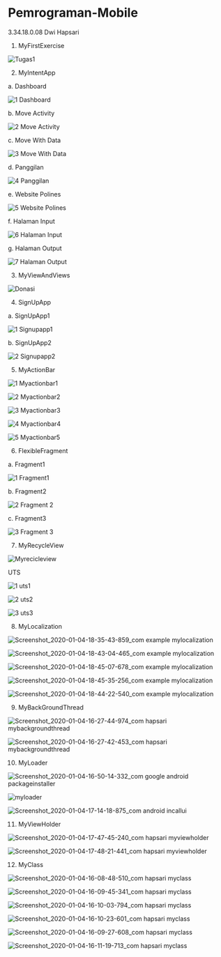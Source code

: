 # Pemrograman-Mobile
3.34.18.0.08 Dwi Hapsari

1. MyFirstExercise 

![Tugas1](https://user-images.githubusercontent.com/53525860/69008896-48343180-0982-11ea-90f3-e590a22f6bcc.jpg)

2. MyIntentApp

a. Dashboard

![1  Dashboard](https://user-images.githubusercontent.com/53525860/69008957-0ce63280-0983-11ea-95ae-e3d076726314.jpg)

b. Move Activity

![2  Move Activity](https://user-images.githubusercontent.com/53525860/69008960-17083100-0983-11ea-96cd-33c9a30ba79a.jpg)

c. Move With Data

![3  Move With Data](https://user-images.githubusercontent.com/53525860/69008965-1ec7d580-0983-11ea-99f1-22fce8697276.jpg)

d. Panggilan

![4  Panggilan](https://user-images.githubusercontent.com/53525860/69008968-2a1b0100-0983-11ea-9c36-3d8bcc8db2e2.jpg)

e. Website Polines

![5  Website Polines](https://user-images.githubusercontent.com/53525860/69009002-77976e00-0983-11ea-85eb-23edc43ab6f2.jpg)

f. Halaman Input

![6  Halaman Input](https://user-images.githubusercontent.com/53525860/69008999-6e0e0600-0983-11ea-9bdd-42cfd3911c71.jpg)

g. Halaman Output

![7  Halaman Output](https://user-images.githubusercontent.com/53525860/69009008-82ea9980-0983-11ea-9f3f-ffe452b6658c.jpg)

3. MyViewAndViews

![Donasi](https://user-images.githubusercontent.com/53525860/69009056-584d1080-0984-11ea-9bfc-f2d9de6f7de3.jpg)

4. SignUpApp

a. SignUpApp1

![1  Signupapp1](https://user-images.githubusercontent.com/53525860/69010615-01e7ce00-0994-11ea-8c5d-c1f2b6f1d97a.jpg)

b. SignUpApp2

![2  Signupapp2](https://user-images.githubusercontent.com/53525860/69010618-06ac8200-0994-11ea-978a-e0e846a55606.jpg)

5. MyActionBar

![1  Myactionbar1](https://user-images.githubusercontent.com/53525860/69010623-0c09cc80-0994-11ea-8870-bf1d5660fb16.jpg)

![2  Myactionbar2](https://user-images.githubusercontent.com/53525860/69010626-0f9d5380-0994-11ea-952a-b1521989dd9c.jpg)

![3  Myactionbar3](https://user-images.githubusercontent.com/53525860/69010627-14fa9e00-0994-11ea-95d5-73900abccac7.jpg)

![4  Myactionbar4](https://user-images.githubusercontent.com/53525860/69010630-19bf5200-0994-11ea-855e-42be4b048f0c.jpg)

![5  Myactionbar5](https://user-images.githubusercontent.com/53525860/69010631-1d52d900-0994-11ea-95e3-72d4ab3826b8.jpg)

6. FlexibleFragment

a. Fragment1

![1  Fragment1](https://user-images.githubusercontent.com/53525860/69010633-2643aa80-0994-11ea-88f4-d94292fc3d98.jpg)

b. Fragment2

![2  Fragment 2](https://user-images.githubusercontent.com/53525860/69010634-293e9b00-0994-11ea-9e36-1e314f6789d6.jpg)

c. Fragment3

![3  Fragment 3](https://user-images.githubusercontent.com/53525860/69010639-2fcd1280-0994-11ea-833c-089d69bf82ae.jpg)

7. MyRecycleView

![Myrecicleview](https://user-images.githubusercontent.com/53525860/69010643-365b8a00-0994-11ea-890a-0804262af222.jpg)

UTS

![1  uts1](https://user-images.githubusercontent.com/53525860/69010749-41fb8080-0995-11ea-87ea-657d496dbdd4.jpg)

![2  uts2](https://user-images.githubusercontent.com/53525860/69010751-43c54400-0995-11ea-9bd5-109230b4efe1.jpg)

![3  uts3](https://user-images.githubusercontent.com/53525860/69010752-46279e00-0995-11ea-8136-b7a480c7244b.jpg)

8. MyLocalization

![Screenshot_2020-01-04-18-35-43-859_com example mylocalization](https://user-images.githubusercontent.com/53525860/71765623-cbf1af80-2f29-11ea-83c5-acf82b01196f.png)

![Screenshot_2020-01-04-18-43-04-465_com example mylocalization](https://user-images.githubusercontent.com/53525860/71765631-d449ea80-2f29-11ea-85a8-1959b606d7c9.png)

![Screenshot_2020-01-04-18-45-07-678_com example mylocalization](https://user-images.githubusercontent.com/53525860/71765634-db70f880-2f29-11ea-87e5-27f671fa5388.png)

![Screenshot_2020-01-04-18-45-35-256_com example mylocalization](https://user-images.githubusercontent.com/53525860/71765638-e2980680-2f29-11ea-885e-3c67fd0a5a15.png)

![Screenshot_2020-01-04-18-44-22-540_com example mylocalization](https://user-images.githubusercontent.com/53525860/71765640-e88de780-2f29-11ea-9466-b34f857070fa.png)

9. MyBackGroundThread

![Screenshot_2020-01-04-16-27-44-974_com hapsari mybackgroundthread](https://user-images.githubusercontent.com/53525860/71765667-2ee34680-2f2a-11ea-932d-7a4657d83a4b.png)

![Screenshot_2020-01-04-16-27-42-453_com hapsari mybackgroundthread](https://user-images.githubusercontent.com/53525860/71765670-373b8180-2f2a-11ea-9ac0-1a4dc2c945e9.png)

10.  MyLoader

![Screenshot_2020-01-04-16-50-14-332_com google android packageinstaller](https://user-images.githubusercontent.com/53525860/71765837-c006ed00-2f2b-11ea-8bd9-89fbcc3b4d9e.png)

![myloader](https://user-images.githubusercontent.com/53525860/71766774-3e688c80-2f36-11ea-84df-1c360e20a72e.jpeg)

![Screenshot_2020-01-04-17-14-18-875_com android incallui](https://user-images.githubusercontent.com/53525860/71765704-96999180-2f2a-11ea-8d38-0d93220c6fa7.png)

11. MyViewHolder

![Screenshot_2020-01-04-17-47-45-240_com hapsari myviewholder](https://user-images.githubusercontent.com/53525860/71765766-e11b0e00-2f2a-11ea-93b7-f0b51ea0c65b.png)

![Screenshot_2020-01-04-17-48-21-441_com hapsari myviewholder](https://user-images.githubusercontent.com/53525860/71765770-e8dab280-2f2a-11ea-8ad3-039d8fb3d62b.png)

12. MyClass

![Screenshot_2020-01-04-16-08-48-510_com hapsari myclass](https://user-images.githubusercontent.com/53525860/71765779-027bfa00-2f2b-11ea-8689-af5b7d084a3c.png)

![Screenshot_2020-01-04-16-09-45-341_com hapsari myclass](https://user-images.githubusercontent.com/53525860/71765790-17f12400-2f2b-11ea-9a7f-49ff2f7f1e34.png)

![Screenshot_2020-01-04-16-10-03-794_com hapsari myclass](https://user-images.githubusercontent.com/53525860/71765793-23dce600-2f2b-11ea-90d3-5410661deb6f.png)

![Screenshot_2020-01-04-16-10-23-601_com hapsari myclass](https://user-images.githubusercontent.com/53525860/71765799-2b9c8a80-2f2b-11ea-915f-b3341c7450eb.png)

![Screenshot_2020-01-04-16-09-27-608_com hapsari myclass](https://user-images.githubusercontent.com/53525860/71765802-348d5c00-2f2b-11ea-8a3b-c0aa9e31b3dd.png)

![Screenshot_2020-01-04-16-11-19-713_com hapsari myclass](https://user-images.githubusercontent.com/53525860/71765805-3ce59700-2f2b-11ea-9410-6a92af101e50.png)

